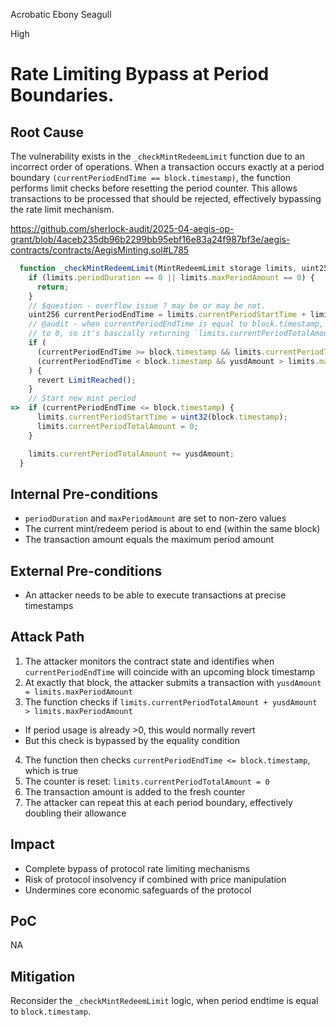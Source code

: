 Acrobatic Ebony Seagull

High

# Rate Limiting Bypass at Period Boundaries.

## Root Cause

The vulnerability exists in the `_checkMintRedeemLimit` function due to an incorrect order of operations. When a transaction occurs exactly at a period boundary `(currentPeriodEndTime == block.timestamp)`, the function performs limit checks before resetting the period counter. This allows transactions to be processed that should be rejected, effectively bypassing the rate limit mechanism.

https://github.com/sherlock-audit/2025-04-aegis-op-grant/blob/4aceb235db96b2299bb95ebf16e83a24f987bf3e/aegis-contracts/contracts/AegisMinting.sol#L785

```js
  function _checkMintRedeemLimit(MintRedeemLimit storage limits, uint256 yusdAmount) internal {
    if (limits.periodDuration == 0 || limits.maxPeriodAmount == 0) {
      return;
    }
    // $question - overflow issue ? may be or may be not.
    uint256 currentPeriodEndTime = limits.currentPeriodStartTime + limits.periodDuration;
    // @audit - when currentPeriodEndTime is equal to block.timestamp, limits.currentPeriodTotalAmount is resseting
    // to 0, so it's bascially returning `limits.currentPeriodTotalAmount = yusdAmount` not `limits.currentPeriodTotalAmount = limits.currentPeriodTotalAmount + yusdAmount`.
    if (
      (currentPeriodEndTime >= block.timestamp && limits.currentPeriodTotalAmount + yusdAmount > limits.maxPeriodAmount) ||
      (currentPeriodEndTime < block.timestamp && yusdAmount > limits.maxPeriodAmount)
    ) {
      revert LimitReached();
    }
    // Start new mint period
=>  if (currentPeriodEndTime <= block.timestamp) {
      limits.currentPeriodStartTime = uint32(block.timestamp);
      limits.currentPeriodTotalAmount = 0;
    }

    limits.currentPeriodTotalAmount += yusdAmount;
  }
```

## Internal Pre-conditions

- `periodDuration` and `maxPeriodAmount` are set to non-zero values
- The current mint/redeem period is about to end (within the same block)
- The transaction amount equals the maximum period amount

## External Pre-conditions

- An attacker needs to be able to execute transactions at precise timestamps

## Attack Path

1. The attacker monitors the contract state and identifies when `currentPeriodEndTime` will coincide with an upcoming block timestamp
2. At exactly that block, the attacker submits a transaction with `yusdAmount = limits.maxPeriodAmount`
3. The function checks if `limits.currentPeriodTotalAmount + yusdAmount > limits.maxPeriodAmount`
- If period usage is already >0, this would normally revert
- But this check is bypassed by the equality condition
4. The function then checks `currentPeriodEndTime <= block.timestamp`, which is true
5. The counter is reset: `limits.currentPeriodTotalAmount = 0`
6. The transaction amount is added to the fresh counter
7. The attacker can repeat this at each period boundary, effectively doubling their allowance

## Impact

- Complete bypass of protocol rate limiting mechanisms
- Risk of protocol insolvency if combined with price manipulation
- Undermines core economic safeguards of the protocol

## PoC

NA

## Mitigation

Reconsider the `_checkMintRedeemLimit` logic, when period endtime is equal to `block.timestamp`.